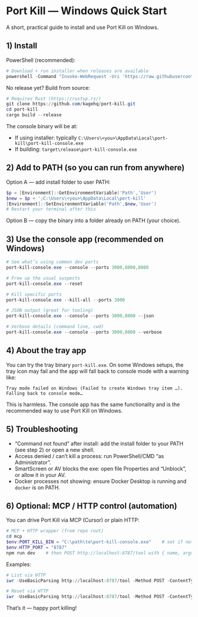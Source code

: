 # Port Kill — Windows Quick Start

A short, practical guide to install and use Port Kill on Windows.

## 1) Install

PowerShell (recommended):

```powershell
# Download + run installer when releases are available
powershell -Command "Invoke-WebRequest -Uri 'https://raw.githubusercontent.com/kagehq/port-kill/main/install-release.bat' -OutFile 'install-release.bat'" && .\install-release.bat
```

No release yet? Build from source:

```powershell
# Requires Rust (https://rustup.rs/)
git clone https://github.com/kagehq/port-kill.git
cd port-kill
cargo build --release
```

The console binary will be at:
- If using installer: typically `C:\Users\<you>\AppData\Local\port-kill\port-kill-console.exe`
- If building: `target\release\port-kill-console.exe`

## 2) Add to PATH (so you can run from anywhere)

Option A — add install folder to user PATH:

```powershell
$p = [Environment]::GetEnvironmentVariable('Path','User')
$new = $p + ';C:\Users\<you>\AppData\Local\port-kill'
[Environment]::SetEnvironmentVariable('Path',$new,'User')
# Restart your terminal after this
```

Option B — copy the binary into a folder already on PATH (your choice).

## 3) Use the console app (recommended on Windows)

```powershell
# See what’s using common dev ports
port-kill-console.exe --console --ports 3000,8000,8080

# Free up the usual suspects
port-kill-console.exe --reset

# Kill specific ports
port-kill-console.exe --kill-all --ports 3000

# JSON output (great for tooling)
port-kill-console.exe --console --ports 3000,8000 --json

# Verbose details (command line, cwd)
port-kill-console.exe --console --ports 3000,8000 --verbose
```

## 4) About the tray app

You can try the tray binary `port-kill.exe`. On some Windows setups, the tray icon may fail and the app will fall back to console mode with a warning like:

```
Tray mode failed on Windows (Failed to create Windows tray item …). Falling back to console mode…
```

This is harmless. The console app has the same functionality and is the recommended way to use Port Kill on Windows.

## 5) Troubleshooting

- “Command not found” after install: add the install folder to your PATH (see step 2) or open a new shell.
- Access denied / can’t kill a process: run PowerShell/CMD “as Administrator”.
- SmartScreen or AV blocks the exe: open file Properties and “Unblock”, or allow it in your AV.
- Docker processes not showing: ensure Docker Desktop is running and `docker` is on PATH.

## 6) Optional: MCP / HTTP control (automation)

You can drive Port Kill via MCP (Cursor) or plain HTTP:

```powershell
# MCP + HTTP wrapper (from repo root)
cd mcp
$env:PORT_KILL_BIN = "C:\path\to\port-kill-console.exe"    # set if not on PATH
$env:HTTP_PORT = "8787"
npm run dev    # then POST http://localhost:8787/tool with { name, args }
```

Examples:

```powershell
# List via HTTP
iwr -UseBasicParsing http://localhost:8787/tool -Method POST -ContentType 'application/json' -Body '{"name":"list","args":{"ports":"3000,8000"}}' | % Content

# Reset via HTTP
iwr -UseBasicParsing http://localhost:8787/tool -Method POST -ContentType 'application/json' -Body '{"name":"reset","args":{}}' | % Content
```

That’s it — happy port killing!
